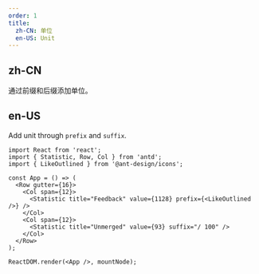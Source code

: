 ```yaml
---
order: 1
title:
  zh-CN: 单位
  en-US: Unit
---
```


## zh-CN

通过前缀和后缀添加单位。

## en-US

Add unit through `prefix` and `suffix`.

```tsx
import React from 'react';
import { Statistic, Row, Col } from 'antd';
import { LikeOutlined } from '@ant-design/icons';

const App = () => (
  <Row gutter={16}>
    <Col span={12}>
      <Statistic title="Feedback" value={1128} prefix={<LikeOutlined />} />
    </Col>
    <Col span={12}>
      <Statistic title="Unmerged" value={93} suffix="/ 100" />
    </Col>
  </Row>
);

ReactDOM.render(<App />, mountNode);
```

